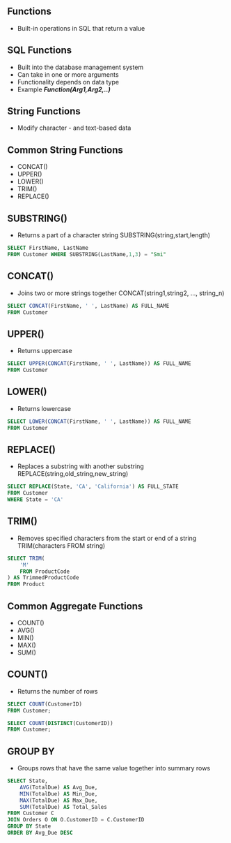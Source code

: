 ## Functions
- Built-in operations in SQL that return a value

## SQL Functions 
- Built into the database management system
- Can take in one or more arguments
- Functionality depends on data type
- Example <b><em>Function(Arg1,Arg2,..)</em></b>

## String Functions
- Modify character - and text-based data

## Common String Functions
- CONCAT()
- UPPER()
- LOWER()
- TRIM()
- REPLACE()

## SUBSTRING()
- Returns a part of a character string SUBSTRING(string,start,length)

```sql
SELECT FirstName, LastName
FROM Customer WHERE SUBSTRING(LastName,1,3) = "Smi"
```
## CONCAT()
- Joins two or more strings together CONCAT(string1,string2, ..., string_n)

```sql
SELECT CONCAT(FirstName, ' ', LastName) AS FULL_NAME
FROM Customer
```
## UPPER()
- Returns uppercase 
```sql
SELECT UPPER(CONCAT(FirstName, ' ', LastName)) AS FULL_NAME
FROM Customer
```

## LOWER()
- Returns lowercase 
```sql
SELECT LOWER(CONCAT(FirstName, ' ', LastName)) AS FULL_NAME
FROM Customer
```
## REPLACE()
- Replaces a substring with another substring REPLACE(string,old_string,new_string)
```sql
SELECT REPLACE(State, 'CA', 'California') AS FULL_STATE
FROM Customer
WHERE State = 'CA'
```
## TRIM()

- Removes specified characters from the start or end of a string TRIM(characters FROM string)

```sql
SELECT TRIM(
    'M'
    FROM ProductCode
) AS TrimmedProductCode
FROM Product
```

## Common Aggregate Functions 
- COUNT()
- AVG()
- MIN()
- MAX()
- SUM()

## COUNT()
- Returns the number of rows
```sql
SELECT COUNT(CustomerID) 
FROM Customer;
```

```sql
SELECT COUNT(DISTINCT(CustomerID)) 
FROM Customer;
```
## GROUP BY
- Groups rows that have the same value together into summary rows
```sql
SELECT State, 
    AVG(TotalDue) AS Avg_Due,
    MIN(TotalDue) AS Min_Due,
    MAX(TotalDue) AS Max_Due,
    SUM(TotalDue) AS Total_Sales
FROM Customer C 
JOIN Orders O ON O.CustomerID = C.CustomerID
GROUP BY State
ORDER BY Avg_Due DESC
```